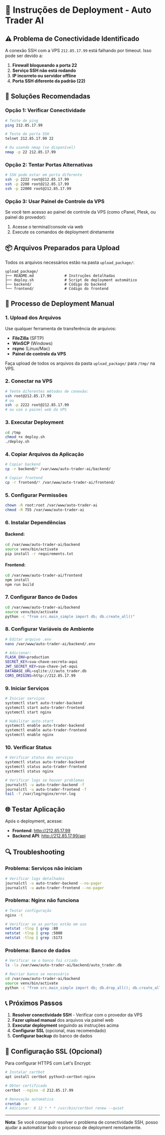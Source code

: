 # 🚀 Instruções de Deployment - Auto Trader AI

## ⚠️ Problema de Conectividade Identificado

A conexão SSH com a VPS `212.85.17.99` está falhando por timeout. Isso pode ser devido a:

1. **Firewall bloqueando a porta 22**
2. **Serviço SSH não está rodando**
3. **IP incorreto ou servidor offline**
4. **Porta SSH diferente da padrão (22)**

## 🔧 Soluções Recomendadas

### Opção 1: Verificar Conectividade
```bash
# Teste de ping
ping 212.85.17.99

# Teste de porta SSH
telnet 212.85.17.99 22

# Ou usando nmap (se disponível)
nmap -p 22 212.85.17.99
```

### Opção 2: Tentar Portas Alternativas
```bash
# SSH pode estar em porta diferente
ssh -p 2222 root@212.85.17.99
ssh -p 2200 root@212.85.17.99
ssh -p 22000 root@212.85.17.99
```

### Opção 3: Usar Painel de Controle da VPS
Se você tem acesso ao painel de controle da VPS (como cPanel, Plesk, ou painel do provedor):
1. Acesse o terminal/console via web
2. Execute os comandos de deployment diretamente

## 📦 Arquivos Preparados para Upload

Todos os arquivos necessários estão na pasta `upload_package/`:

```
upload_package/
├── README.md              # Instruções detalhadas
├── deploy.sh              # Script de deployment automático
├── backend/               # Código do backend
└── frontend/              # Código do frontend
```

## 🚀 Processo de Deployment Manual

### 1. Upload dos Arquivos
Use qualquer ferramenta de transferência de arquivos:
- **FileZilla** (SFTP)
- **WinSCP** (Windows)
- **rsync** (Linux/Mac)
- **Painel de controle da VPS**

Faça upload de todos os arquivos da pasta `upload_package/` para `/tmp/` na VPS.

### 2. Conectar na VPS
```bash
# Tente diferentes métodos de conexão:
ssh root@212.85.17.99
# ou
ssh -p 2222 root@212.85.17.99
# ou use o painel web da VPS
```

### 3. Executar Deployment
```bash
cd /tmp
chmod +x deploy.sh
./deploy.sh
```

### 4. Copiar Arquivos da Aplicação
```bash
# Copiar backend
cp -r backend/* /var/www/auto-trader-ai/backend/

# Copiar frontend
cp -r frontend/* /var/www/auto-trader-ai/frontend/
```

### 5. Configurar Permissões
```bash
chown -R root:root /var/www/auto-trader-ai
chmod -R 755 /var/www/auto-trader-ai
```

### 6. Instalar Dependências

#### Backend:
```bash
cd /var/www/auto-trader-ai/backend
source venv/bin/activate
pip install -r requirements.txt
```

#### Frontend:
```bash
cd /var/www/auto-trader-ai/frontend
npm install
npm run build
```

### 7. Configurar Banco de Dados
```bash
cd /var/www/auto-trader-ai/backend
source venv/bin/activate
python -c "from src.main_simple import db; db.create_all()"
```

### 8. Configurar Variáveis de Ambiente
```bash
# Editar arquivo .env
nano /var/www/auto-trader-ai/backend/.env

# Adicionar:
FLASK_ENV=production
SECRET_KEY=sua-chave-secreta-aqui
JWT_SECRET_KEY=sua-chave-jwt-aqui
DATABASE_URL=sqlite:///auto_trader.db
CORS_ORIGINS=http://212.85.17.99
```

### 9. Iniciar Serviços
```bash
# Iniciar serviços
systemctl start auto-trader-backend
systemctl start auto-trader-frontend
systemctl start nginx

# Habilitar auto-start
systemctl enable auto-trader-backend
systemctl enable auto-trader-frontend
systemctl enable nginx
```

### 10. Verificar Status
```bash
# Verificar status dos serviços
systemctl status auto-trader-backend
systemctl status auto-trader-frontend
systemctl status nginx

# Verificar logs se houver problemas
journalctl -u auto-trader-backend -f
journalctl -u auto-trader-frontend -f
tail -f /var/log/nginx/error.log
```

## 🌐 Testar Aplicação

Após o deployment, acesse:
- **Frontend**: http://212.85.17.99
- **Backend API**: http://212.85.17.99/api

## 🔍 Troubleshooting

### Problema: Serviços não iniciam
```bash
# Verificar logs detalhados
journalctl -u auto-trader-backend --no-pager
journalctl -u auto-trader-frontend --no-pager
```

### Problema: Nginx não funciona
```bash
# Testar configuração
nginx -t

# Verificar se as portas estão em uso
netstat -tlnp | grep :80
netstat -tlnp | grep :5000
netstat -tlnp | grep :5173
```

### Problema: Banco de dados
```bash
# Verificar se o banco foi criado
ls -la /var/www/auto-trader-ai/backend/auto_trader.db

# Recriar banco se necessário
cd /var/www/auto-trader-ai/backend
source venv/bin/activate
python -c "from src.main_simple import db; db.drop_all(); db.create_all()"
```

## 📞 Próximos Passos

1. **Resolver conectividade SSH** - Verificar com o provedor da VPS
2. **Fazer upload manual** dos arquivos via painel web
3. **Executar deployment** seguindo as instruções acima
4. **Configurar SSL** (opcional, mas recomendado)
5. **Configurar backup** do banco de dados

## 🔐 Configuração SSL (Opcional)

Para configurar HTTPS com Let's Encrypt:
```bash
# Instalar certbot
apt install certbot python3-certbot-nginx

# Obter certificado
certbot --nginx -d 212.85.17.99

# Renovação automática
crontab -e
# Adicionar: 0 12 * * * /usr/bin/certbot renew --quiet
```

---

**Nota**: Se você conseguir resolver o problema de conectividade SSH, posso ajudar a automatizar todo o processo de deployment remotamente.